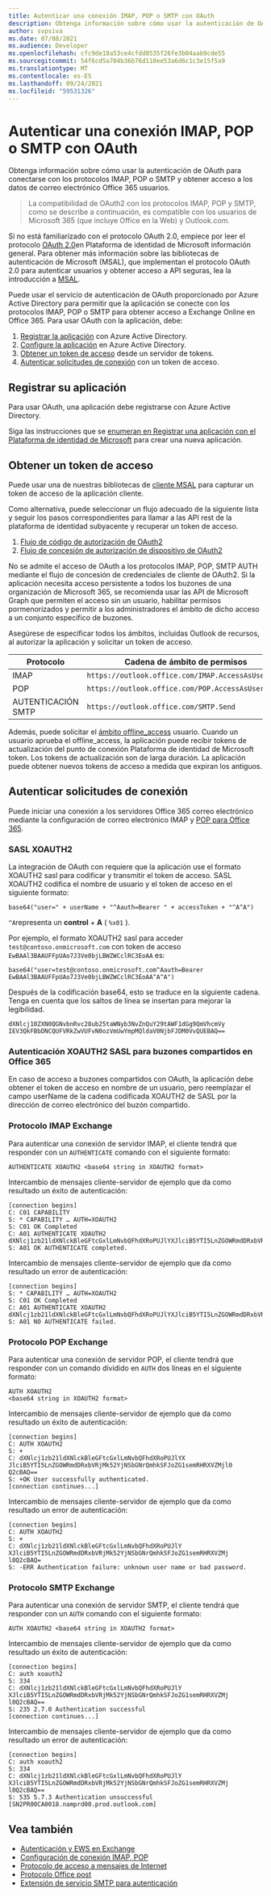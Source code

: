 ```yaml
---
title: Autenticar una conexión IMAP, POP o SMTP con OAuth
description: Obtenga información sobre cómo usar la autenticación de OAuth con las aplicaciones IMAP, POP y SMTP.
author: svpsiva
ms.date: 07/08/2021
ms.audience: Developer
ms.openlocfilehash: cfc9de18a53ce4cfdd8535f26fe3b04aab9cde55
ms.sourcegitcommit: 54f6cd5a704b36b76d110ee53a6d6c1c3e15f5a9
ms.translationtype: MT
ms.contentlocale: es-ES
ms.lasthandoff: 09/24/2021
ms.locfileid: "59531326"
---
```

# <a name="authenticate-an-imap-pop-or-smtp-connection-using-oauth"></a>Autenticar una conexión IMAP, POP o SMTP con OAuth

Obtenga información sobre cómo usar la autenticación de OAuth para conectarse con los protocolos IMAP, POP o SMTP y obtener acceso a los datos de correo electrónico Office 365 usuarios.

> La compatibilidad de OAuth2 con los protocolos IMAP, POP y SMTP, como se describe a continuación, es compatible con los usuarios de Microsoft 365 (que incluye Office en la Web) y Outlook.com.

Si no está familiarizado con el protocolo OAuth 2.0, empiece por leer el protocolo [OAuth 2.0](/azure/active-directory/develop/active-directory-v2-protocols)en Plataforma de identidad de Microsoft información general. Para obtener más información sobre las bibliotecas de autenticación de Microsoft (MSAL), que implementan el protocolo OAuth 2.0 para autenticar usuarios y obtener acceso a API seguras, lea la introducción a [MSAL](/azure/active-directory/develop/msal-overview).

Puede usar el servicio de autenticación de OAuth proporcionado por Azure Active Directory para permitir que la aplicación se conecte con los protocolos IMAP, POP o SMTP para obtener acceso a Exchange Online en Office 365. Para usar OAuth con la aplicación, debe:

1. [Registrar la aplicación](#register-your-application) con Azure Active Directory.
1. [Configure la aplicación](#configure-your-application) en Azure Active Directory.
1. [Obtener un token de acceso](#get-an-access-token) desde un servidor de tokens.
1. [Autenticar solicitudes de conexión](#authenticate-connection-requests) con un token de acceso.

## <a name="register-your-application"></a>Registrar su aplicación

Para usar OAuth, una aplicación debe registrarse con Azure Active Directory.

Siga las instrucciones que se [enumeran en Registrar una aplicación con el Plataforma de identidad de Microsoft](/azure/active-directory/develop/quickstart-register-app) para crear una nueva aplicación.

## <a name="get-an-access-token"></a>Obtener un token de acceso

Puede usar una de nuestras bibliotecas de [cliente MSAL](/azure/active-directory/develop/msal-overview) para capturar un token de acceso de la aplicación cliente.

Como alternativa, puede seleccionar un flujo adecuado de la siguiente lista y seguir los pasos correspondientes para llamar a las API rest de la plataforma de identidad subyacente y recuperar un token de acceso.

1. [Flujo de código de autorización de OAuth2](/azure/active-directory/develop/v2-oauth2-auth-code-flow)
1. [Flujo de concesión de autorización de dispositivo de OAuth2](/azure/active-directory/develop/v2-oauth2-device-code)

No se admite el acceso de OAuth a los protocolos IMAP, POP, SMTP AUTH mediante el flujo de concesión de credenciales de cliente de OAuth2. Si la aplicación necesita acceso persistente a todos los buzones de una organización de Microsoft 365, se recomienda usar las API de Microsoft Graph que permiten el acceso sin un usuario, habilitar permisos pormenorizados y permitir a los administradores el ámbito de dicho acceso a un conjunto específico de buzones.

Asegúrese de especificar todos los ámbitos, incluidas Outlook de recursos, al autorizar la aplicación y solicitar un token de acceso.

| Protocolo  | Cadena de ámbito de permisos |
|-----------|-------------------------|
| IMAP      | `https://outlook.office.com/IMAP.AccessAsUser.All` |
| POP       | `https://outlook.office.com/POP.AccessAsUser.All`  |
| AUTENTICACIÓN SMTP | `https://outlook.office.com/SMTP.Send`             |

Además, puede solicitar el [ámbito offline_access](/azure/active-directory/develop/v2-permissions-and-consent#offline_access) usuario. Cuando un usuario aprueba el offline_access, la aplicación puede recibir tokens de actualización del punto de conexión Plataforma de identidad de Microsoft token. Los tokens de actualización son de larga duración. La aplicación puede obtener nuevos tokens de acceso a medida que expiran los antiguos.

## <a name="authenticate-connection-requests"></a>Autenticar solicitudes de conexión

Puede iniciar una conexión a los servidores Office 365 correo electrónico mediante la configuración de correo electrónico IMAP y [POP para Office 365](https://support.office.com/article/pop-and-imap-email-settings-for-outlook-8361e398-8af4-4e97-b147-6c6c4ac95353).

### <a name="sasl-xoauth2"></a>SASL XOAUTH2

La integración de OAuth con requiere que la aplicación use el formato XOAUTH2 sasl para codificar y transmitir el token de acceso. SASL XOAUTH2 codifica el nombre de usuario y el token de acceso en el siguiente formato:

```text
base64("user=" + userName + "^Aauth=Bearer " + accessToken + "^A^A")
```

`^A`representa un **control**  +  **A** ( `%x01` ).

Por ejemplo, el formato XOAUTH2 sasl para acceder `test@contoso.onmicrosoft.com` con token de acceso `EwBAAl3BAAUFFpUAo7J3Ve0bjLBWZWCclRC3EoAA` es:

```text
base64("user=test@contoso.onmicrosoft.com^Aauth=Bearer EwBAAl3BAAUFFpUAo7J3Ve0bjLBWZWCclRC3EoAA^A^A")
```

Después de la codificación base64, esto se traduce en la siguiente cadena. Tenga en cuenta que los saltos de línea se insertan para mejorar la legibilidad.

```text
dXNlcj10ZXN0QGNvbnRvc28ub25taWNyb3NvZnQuY29tAWF1dGg9QmVhcmVy
IEV3QkFBbDNCQUFVRkZwVUFvN0ozVmUwYmpMQldaV0NjbFJDM0VvQUEBAQ==
```

### <a name="sasl-xoauth2-authentication-for-shared-mailboxes-in-office-365"></a>Autenticación XOAUTH2 SASL para buzones compartidos en Office 365

En caso de acceso a buzones compartidos con OAuth, la aplicación debe obtener el token de acceso en nombre de un usuario, pero reemplazar el campo userName de la cadena codificada XOAUTH2 de SASL por la dirección de correo electrónico del buzón compartido. 

### <a name="imap-protocol-exchange"></a>Protocolo IMAP Exchange

Para autenticar una conexión de servidor IMAP, el cliente tendrá que responder con un `AUTHENTICATE` comando con el siguiente formato:

```text
AUTHENTICATE XOAUTH2 <base64 string in XOAUTH2 format>
```

Intercambio de mensajes cliente-servidor de ejemplo que da como resultado un éxito de autenticación:

```text
[connection begins]
C: C01 CAPABILITY
S: * CAPABILITY … AUTH=XOAUTH2
S: C01 OK Completed
C: A01 AUTHENTICATE XOAUTH2 dXNlcj1zb21ldXNlckBleGFtcGxlLmNvbQFhdXRoPUJlYXJlciB5YTI5LnZGOWRmdDRxbVRjMk52YjNSbGNrQmhkSFJoZG1semRHRXVZMjl0Q2cBAQ==
S: A01 OK AUTHENTICATE completed.
```

Intercambio de mensajes cliente-servidor de ejemplo que da como resultado un error de autenticación:

```text
[connection begins]
S: * CAPABILITY … AUTH=XOAUTH2
S: C01 OK Completed
C: A01 AUTHENTICATE XOAUTH2 dXNlcj1zb21ldXNlckBleGFtcGxlLmNvbQFhdXRoPUJlYXJlciB5YTI5LnZGOWRmdDRxbVRjMk52YjNSbGNrQmhkSFJoZG1semRHRXVZMjl0Q2cBAQ==
S: A01 NO AUTHENTICATE failed.
```

### <a name="pop-protocol-exchange"></a>Protocolo POP Exchange

Para autenticar una conexión de servidor POP, el cliente tendrá que responder con un comando dividido en `AUTH` dos líneas en el siguiente formato:    

```text 
AUTH XOAUTH2 
<base64 string in XOAUTH2 format>   
``` 

Intercambio de mensajes cliente-servidor de ejemplo que da como resultado un éxito de autenticación:    

```text 
[connection begins] 
C: AUTH XOAUTH2     
S: +    
C: dXNlcj1zb21ldXNlckBleGFtcGxlLmNvbQFhdXRoPUJlYX   
JlciB5YTI5LnZGOWRmdDRxbVRjMk52YjNSbGNrQmhkSFJoZG1semRHRXVZMjl0  
Q2cBAQ==    
S: +OK User successfully authenticated. 
[connection continues...]   
``` 

Intercambio de mensajes cliente-servidor de ejemplo que da como resultado un error de autenticación:    

```text 
[connection begins] 
C: AUTH XOAUTH2     
S: +    
C: dXNlcj1zb21ldXNlckBleGFtcGxlLmNvbQFhdXRoPUJlY    
XJlciB5YTI5LnZGOWRmdDRxbVRjMk52YjNSbGNrQmhkSFJoZG1semRHRXVZMj   
l0Q2cBAQ=   
S: -ERR Authentication failure: unknown user name or bad password.  
```

### <a name="smtp-protocol-exchange"></a>Protocolo SMTP Exchange

Para autenticar una conexión de servidor SMTP, el cliente tendrá que responder con un `AUTH` comando con el siguiente formato:

```text
AUTH XOAUTH2 <base64 string in XOAUTH2 format>
```

Intercambio de mensajes cliente-servidor de ejemplo que da como resultado un éxito de autenticación:

```text
[connection begins]
C: auth xoauth2
S: 334
C: dXNlcj1zb21ldXNlckBleGFtcGxlLmNvbQFhdXRoPUJlY
XJlciB5YTI5LnZGOWRmdDRxbVRjMk52YjNSbGNrQmhkSFJoZG1semRHRXVZMj
l0Q2cBAQ==
S: 235 2.7.0 Authentication successful
[connection continues...]
```

Intercambio de mensajes cliente-servidor de ejemplo que da como resultado un error de autenticación:

```text
[connection begins]
C: auth xoauth2
S: 334
C: dXNlcj1zb21ldXNlckBleGFtcGxlLmNvbQFhdXRoPUJlY
XJlciB5YTI5LnZGOWRmdDRxbVRjMk52YjNSbGNrQmhkSFJoZG1semRHRXVZMj
l0Q2cBAQ==
S: 535 5.7.3 Authentication unsuccessful [SN2PR00CA0018.namprd00.prod.outlook.com]
```

## <a name="see-also"></a>Vea también

- [Autenticación y EWS en Exchange](../exchange-web-services/authentication-and-ews-in-exchange.md)
- [Configuración de conexión IMAP, POP](https://support.office.com/article/pop-and-imap-email-settings-for-outlook-8361e398-8af4-4e97-b147-6c6c4ac95353)
- [Protocolo de acceso a mensajes de Internet](https://tools.ietf.org/html/rfc3501)
- [Protocolo Office post](https://tools.ietf.org/html/rfc1081)
- [Extensión de servicio SMTP para autenticación](https://tools.ietf.org/html/rfc4954)
